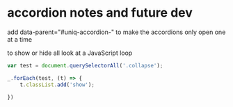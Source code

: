 # accordion notes and future dev

add data-parent="#uniq-accordion-" to make the accordions only open one at a time

to show or hide all look at a JavaScript loop

```js
var test = document.querySelectorAll('.collapse');

_.forEach(test, (t) => {
    t.classList.add('show');

})
```
